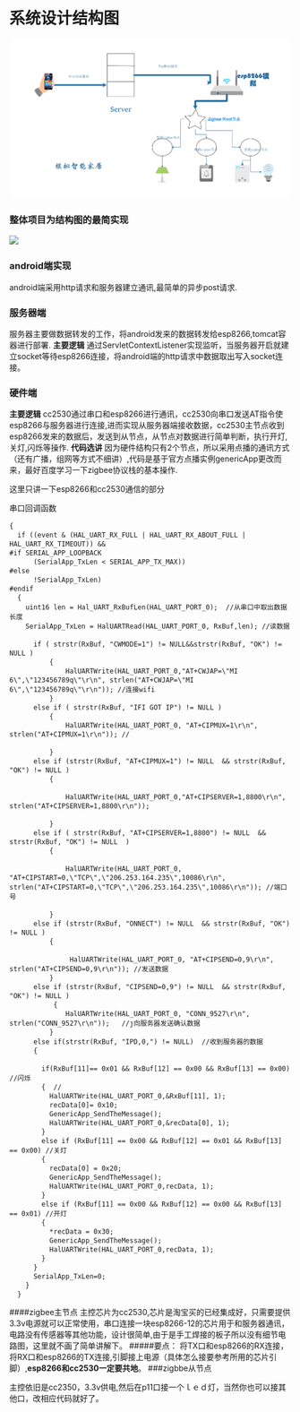 # 系统设计结构图

![](img/jiegou.png)

### 整体项目为结构图的最简实现
![](img/yanshi.gif)
### android端实现
android端采用http请求和服务器建立通讯,最简单的异步post请求.
### 服务器端
服务器主要做数据转发的工作，将android发来的数据转发给esp8266,tomcat容器进行部署.
**主要逻辑**
通过ServletContextListener实现监听，当服务器开启就建立socket等待esp8266连接，将android端的http请求中数据取出写入socket连接。
### 硬件端
**主要逻辑**
cc2530通过串口和esp8266进行通讯，cc2530向串口发送AT指令使esp8266与服务器进行连接,进而实现从服务器端接收数据，cc2530主节点收到esp8266发来的数据后，发送到从节点，从节点对数据进行简单判断，执行开灯,关灯,闪烁等操作.
**代码选讲**
因为硬件结构只有2个节点，所以采用点播的通讯方式（还有广播，组网等方式不细讲）,代码是基于官方点播实例genericApp更改而来，最好百度学习一下zigbee协议栈的基本操作.

这里只讲一下esp8266和cc2530通信的部分

串口回调函数
```static void rxCB(uint8 port,uint8 event)
{   
  if ((event & (HAL_UART_RX_FULL | HAL_UART_RX_ABOUT_FULL | HAL_UART_RX_TIMEOUT)) &&
#if SERIAL_APP_LOOPBACK
      (SerialApp_TxLen < SERIAL_APP_TX_MAX))
#else
      !SerialApp_TxLen)
#endif
  { 
    uint16 len = Hal_UART_RxBufLen(HAL_UART_PORT_0);  //从串口中取出数据长度
    SerialApp_TxLen = HalUARTRead(HAL_UART_PORT_0, RxBuf,len); //读数据
    
      if ( strstr(RxBuf, "CWMODE=1") != NULL&&strstr(RxBuf, "OK") != NULL )
          {
              HalUARTWrite(HAL_UART_PORT_0,"AT+CWJAP=\"MI 6\",\"123456789q\"\r\n", strlen("AT+CWJAP=\"MI 6\",\"123456789q\"\r\n")); //连接wifi
          }
      else if ( strstr(RxBuf, "IFI GOT IP") != NULL )
          {
              HalUARTWrite(HAL_UART_PORT_0, "AT+CIPMUX=1\r\n", strlen("AT+CIPMUX=1\r\n")); //
             
          }
      else if (strstr(RxBuf, "AT+CIPMUX=1") != NULL  && strstr(RxBuf, "OK") != NULL )
          {

              HalUARTWrite(HAL_UART_PORT_0,"AT+CIPSERVER=1,8800\r\n", strlen("AT+CIPSERVER=1,8800\r\n")); 
           
          }
      else if ( strstr(RxBuf, "AT+CIPSERVER=1,8800") != NULL  && strstr(RxBuf, "OK") != NULL  )  
          {
           
              HalUARTWrite(HAL_UART_PORT_0, "AT+CIPSTART=0,\"TCP\",\"206.253.164.235\",10086\r\n", strlen("AT+CIPSTART=0,\"TCP\",\"206.253.164.235\",10086\r\n")); //端口号
          
          }
      else if (strstr(RxBuf, "ONNECT") != NULL  && strstr(RxBuf, "OK") != NULL )
          {
           
               HalUARTWrite(HAL_UART_PORT_0, "AT+CIPSEND=0,9\r\n", strlen("AT+CIPSEND=0,9\r\n")); //发送数据
          }
      else if (strstr(RxBuf, "CIPSEND=0,9") != NULL  && strstr(RxBuf, "OK") != NULL )
           {
              HalUARTWrite(HAL_UART_PORT_0, "CONN_9527\r\n", strlen("CONN_9527\r\n"));   //ȷ向服务器发送确认数据 
          }
      else if(strstr(RxBuf, "IPD,0,") != NULL)  //收到服务器的数据
      { 
        
        if(RxBuf[11]== 0x01 && RxBuf[12] == 0x00 && RxBuf[13] == 0x00)  //闪烁
        {  //
          HalUARTWrite(HAL_UART_PORT_0,&RxBuf[11], 1);
          recData[0]= 0x10;
          GenericApp_SendTheMessage();
          HalUARTWrite(HAL_UART_PORT_0,&recData[0], 1);
        }
        else if (RxBuf[11] == 0x00 && RxBuf[12] == 0x01 && RxBuf[13] == 0x00) //关灯
        {
          recData[0] = 0x20;
          GenericApp_SendTheMessage();
          HalUARTWrite(HAL_UART_PORT_0,recData, 1);
        }
        else if (RxBuf[11] == 0x00 && RxBuf[12] == 0x00 && RxBuf[13] == 0x01) //开灯
        {
          *recData = 0x30;
          GenericApp_SendTheMessage();
          HalUARTWrite(HAL_UART_PORT_0,recData, 1);
        }
      }
      SerialApp_TxLen=0;
    }
  }
  ```
####zigbee主节点
主控芯片为cc2530,芯片是淘宝买的已经集成好，只需要提供3.3v电源就可以正常使用，串口连接一块esp8266-12的芯片用于和服务器通讯，电路没有传感器等其他功能，设计很简单,由于是手工焊接的板子所以没有细节电路图，这里就不画了简单讲解下。
#####要点：
将TX口和esp8266的RX连接，将RX口和esp8266的TX连接,引脚接上电源（具体怎么接要参考所用的芯片引脚）,**esp8266和cc2530一定要共地**。
###zigbbe从节点

主控依旧是cc2350，3.3v供电,然后在p11口接一个ｌｅｄ灯，当然你也可以接其他口，改相应代码就好了。
